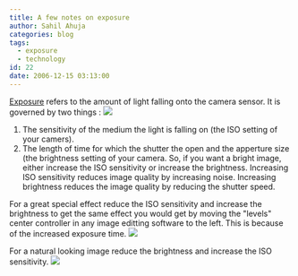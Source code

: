 ```yaml
---
title: A few notes on exposure
author: Sahil Ahuja
categories: blog
tags:
  - exposure
  - technology
id: 22
date: 2006-12-15 03:13:00
---
```


[Exposure](http://en.wikipedia.org/wiki/Exposure_%28photography%29) refers to the amount of light falling onto the camera sensor. It is governed by two things :
[![](http://bp0.blogger.com/_XuxEYU1Of-o/RYHJ9-m6SEI/AAAAAAAAABA/EIaerqg-wMA/s320/DSC00732.JPG)](http://bp0.blogger.com/_XuxEYU1Of-o/RYHJ9-m6SEI/AAAAAAAAABA/EIaerqg-wMA/s1600-h/DSC00732.JPG)

1.  The  sensitivity of the medium the light is falling on (the ISO setting of your camers).
2.  The length of time for which the shutter the open and the apperture size (the brightness setting of your camera.
So, if you want a bright image, either increase the ISO sensitivity or increase the brightness. Increasing ISO sensitivity reduces image quality by increasing noise. Increasing brightness reduces the image quality by reducing the shutter speed.

For a great special effect reduce the ISO sensitivity and increase the brightness to get the same effect you would get by moving the "levels" center controller in any image editting software to the left. This is because of the increased exposure time.
[![](http://bp2.blogger.com/_XuxEYU1Of-o/RYHKzem6SGI/AAAAAAAAABQ/YzJOgTfyyN0/s320/DSC00441.JPG)](http://bp2.blogger.com/_XuxEYU1Of-o/RYHKzem6SGI/AAAAAAAAABQ/YzJOgTfyyN0/s1600-h/DSC00441.JPG)

For a natural looking image reduce the brightness and increase the ISO sensitivity.
[![](http://bp2.blogger.com/_XuxEYU1Of-o/RYHKyem6SFI/AAAAAAAAABI/jePRN61O22s/s320/DSC00440.JPG)](http://bp2.blogger.com/_XuxEYU1Of-o/RYHKyem6SFI/AAAAAAAAABI/jePRN61O22s/s1600-h/DSC00440.JPG)